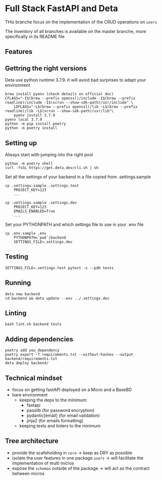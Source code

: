 # Full Stack FastAPI and Deta

THis branche focus on the implementation of the CRUD operations on `users`

The inventory of all branches is available on the master branche, more specifically in its README file

## Features

## Gettring the right versions

Deta use python runtime 3.7.9. It will avoid bad surprises to adapt your environment

    brew install pyenv (check details on official doc)
    CFLAGS="-I$(brew --prefix openssl)/include -I$(brew --prefix readline)/include -I$(xcrun --show-sdk-path)/usr/include" \
        LDFLAGS="-L$(brew --prefix openssl)/lib -L$(brew --prefix readline)/lib -L$(xcrun --show-sdk-path)/usr/lib"\
        pyenv install 3.7.9
    pyenv local 3.7.9
    python -m pip install poetry
    python -m poetry install

## Setting up

Always start with jumping into the right pool

    python -m poetry shell
    curl -fsSL https://get.deta.dev/cli.sh | sh


Set all the settings of your backend in a file copied from .settings.sample

    cp .settings.sample .settings.test
        PROJECT_KEY=123
        ...

    cp .settings.sample .settings.dev
        PROJECT_KEY=123
        EMAILS_ENABLED=True
        ...

Set your PYTHONPATH and which settings file to use in your .env file

    cp .env.sample .env
        PYTHONPATH=`pwd`/backend
        SETTINGS_FILE=.settings.dev


## Testing

    SETTINGS_FILE=.settings.test pytest -x --pdb tests

## Running

    deta new backend
    cd backend && deta update --env ../.settings.dev

## Linting

    bash lint.sh backend tests

## Adding dependencies

    poetry add you_dependency
    poetry export -f requirements.txt --without-hashes --output backend/requirements.txt
    deta deploy backend/

## Technical mindset

- focus on getting fastAPI deployed on a Micro and a BaseBD
- bare environment
    - keeping the deps to the minimum:
        - fastapi
        - passlib (for password encryption)
        - pydantic[email] (for email validation)
        - jinja2 (for emails formatting)
    - keeping tests and linters to the minimum

## Tree architecture

- provide the scafeholding in `core`
    -> keep as DRY as possible
- isolate the user features in one package `users`
    -> will facilitate the implementation of multi micros
- expose the `schemas` outside of the package
    -> will act as the contract between micros